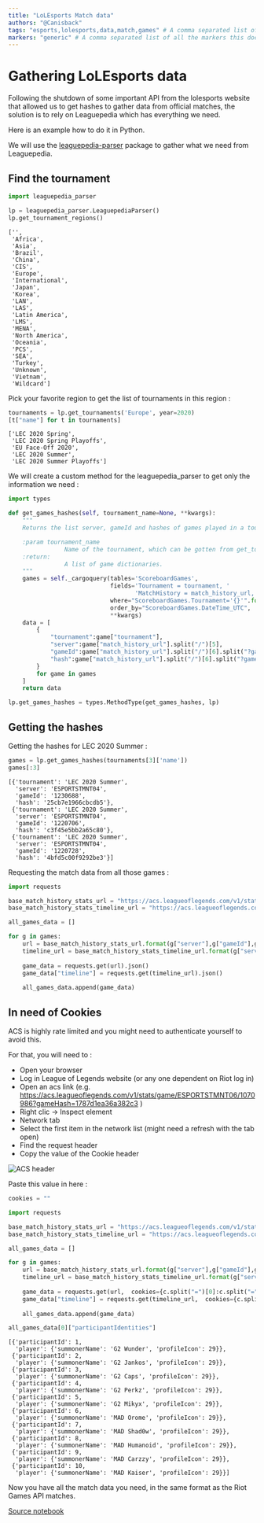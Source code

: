 ```yaml
---
title: "LoLEsports Match data"
authors: "@Canisback" 
tags: "esports,lolesports,data,match,games" # A comma separated list of the tags this document has
markers: "generic" # A comma separated list of all the markers this document has
---
```



# Gathering LoLEsports data

Following the shutdown of some important API from the lolesports website that allowed us to get hashes to gather data from official matches, the solution is to rely on Leaguepedia which has everything we need.

Here is an example how to do it in Python.

We will use the [leaguepedia-parser](https://pypi.org/project/leaguepedia-parser/) package to gather what we need from Leaguepedia.

## Find the tournament


```python
import leaguepedia_parser

lp = leaguepedia_parser.LeaguepediaParser()
lp.get_tournament_regions()
```




    ['',
     'Africa',
     'Asia',
     'Brazil',
     'China',
     'CIS',
     'Europe',
     'International',
     'Japan',
     'Korea',
     'LAN',
     'LAS',
     'Latin America',
     'LMS',
     'MENA',
     'North America',
     'Oceania',
     'PCS',
     'SEA',
     'Turkey',
     'Unknown',
     'Vietnam',
     'Wildcard']



Pick your favorite region to get the list of tournaments in this region : 


```python
tournaments = lp.get_tournaments('Europe', year=2020)
[t["name"] for t in tournaments]
```




    ['LEC 2020 Spring',
     'LEC 2020 Spring Playoffs',
     'EU Face-Off 2020',
     'LEC 2020 Summer',
     'LEC 2020 Summer Playoffs']



We will create a custom method for the leaguepedia_parser to get only the information we need : 


```python
import types

def get_games_hashes(self, tournament_name=None, **kwargs):
    """
    Returns the list server, gameId and hashes of games played in a tournament.

    :param tournament_name
                Name of the tournament, which can be gotten from get_tournaments().
    :return:
                A list of game dictionaries.
    """
    games = self._cargoquery(tables='ScoreboardGames',
                             fields='Tournament = tournament, '
                                    'MatchHistory = match_history_url, ',
                             where="ScoreboardGames.Tournament='{}'".format(tournament_name),
                             order_by="ScoreboardGames.DateTime_UTC",
                             **kwargs)
    data = [
        {
            "tournament":game["tournament"],
            "server":game["match_history_url"].split("/")[5],
            "gameId":game["match_history_url"].split("/")[6].split("?gameHash=")[0],
            "hash":game["match_history_url"].split("/")[6].split("?gameHash=")[1],
        }
        for game in games
    ]
    return data

lp.get_games_hashes = types.MethodType(get_games_hashes, lp)
```

## Getting the hashes

Getting the hashes for LEC 2020 Summer : 


```python
games = lp.get_games_hashes(tournaments[3]['name'])
games[:3]
```




    [{'tournament': 'LEC 2020 Summer',
      'server': 'ESPORTSTMNT04',
      'gameId': '1230688',
      'hash': '25cb7e1966cbcdb5'},
     {'tournament': 'LEC 2020 Summer',
      'server': 'ESPORTSTMNT04',
      'gameId': '1220706',
      'hash': 'c3f45e5bb2a65c80'},
     {'tournament': 'LEC 2020 Summer',
      'server': 'ESPORTSTMNT04',
      'gameId': '1220728',
      'hash': '4bfd5c00f9292be3'}]



Requesting the match data from all those games : 


```python
import requests

base_match_history_stats_url = "https://acs.leagueoflegends.com/v1/stats/game/{}/{}?gameHash={}"
base_match_history_stats_timeline_url = "https://acs.leagueoflegends.com/v1/stats/game/{}/{}/timeline?gameHash={}"

all_games_data = []

for g in games:
    url = base_match_history_stats_url.format(g["server"],g["gameId"],g["hash"])
    timeline_url = base_match_history_stats_timeline_url.format(g["server"],g["gameId"],g["hash"])
    
    game_data = requests.get(url).json()
    game_data["timeline"] = requests.get(timeline_url).json()
    
    all_games_data.append(game_data)
```

## In need of Cookies

ACS is highly rate limited and you might need to authenticate yourself to avoid this.

For that, you will need to : 
 * Open your browser
 * Log in League of Legends website (or any one dependent on Riot log in)
 * Open an acs link (e.g. https://acs.leagueoflegends.com/v1/stats/game/ESPORTSTMNT06/1070986?gameHash=1787d1ea36a382c3 )
 * Right clic -> Inspect element
 * Network tab
 * Select the first item in the network list (might need a refresh with the tab open)
 * Find the request header
 * Copy the value of the Cookie header

![ACS header](https://canisback.com/images/acs.png)

Paste this value in here : 


```python
cookies = ""
```


```python
import requests

base_match_history_stats_url = "https://acs.leagueoflegends.com/v1/stats/game/{}/{}?gameHash={}"
base_match_history_stats_timeline_url = "https://acs.leagueoflegends.com/v1/stats/game/{}/{}/timeline?gameHash={}"

all_games_data = []

for g in games:
    url = base_match_history_stats_url.format(g["server"],g["gameId"],g["hash"])
    timeline_url = base_match_history_stats_timeline_url.format(g["server"],g["gameId"],g["hash"])
    
    game_data = requests.get(url,  cookies={c.split("=")[0]:c.split("=")[1] for c in cookies.split(";")}).json()
    game_data["timeline"] = requests.get(timeline_url,  cookies={c.split("=")[0]:c.split("=")[1] for c in cookies.split(";")}).json()
    
    all_games_data.append(game_data)
```


```python
all_games_data[0]["participantIdentities"]
```




    [{'participantId': 1,
      'player': {'summonerName': 'G2 Wunder', 'profileIcon': 29}},
     {'participantId': 2,
      'player': {'summonerName': 'G2 Jankos', 'profileIcon': 29}},
     {'participantId': 3,
      'player': {'summonerName': 'G2 Caps', 'profileIcon': 29}},
     {'participantId': 4,
      'player': {'summonerName': 'G2 Perkz', 'profileIcon': 29}},
     {'participantId': 5,
      'player': {'summonerName': 'G2 Mikyx', 'profileIcon': 29}},
     {'participantId': 6,
      'player': {'summonerName': 'MAD Orome', 'profileIcon': 29}},
     {'participantId': 7,
      'player': {'summonerName': 'MAD Shad0w', 'profileIcon': 29}},
     {'participantId': 8,
      'player': {'summonerName': 'MAD Humanoid', 'profileIcon': 29}},
     {'participantId': 9,
      'player': {'summonerName': 'MAD Carzzy', 'profileIcon': 29}},
     {'participantId': 10,
      'player': {'summonerName': 'MAD Kaiser', 'profileIcon': 29}}]



Now you have all the match data you need, in the same format as the Riot Games API matches.

[Source notebook](https://canisback.com/notebooks/lolesports.ipynb)
